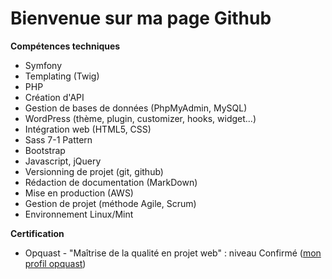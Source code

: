 # Bienvenue sur ma page Github 


**Compétences techniques**
- Symfony
- Templating (Twig)
- PHP
- Création d'API
- Gestion de bases de données (PhpMyAdmin, MySQL)
- WordPress (thème, plugin, customizer, hooks, widget...)
- Intégration web (HTML5, CSS)
- Sass 7-1 Pattern
- Bootstrap
- Javascript, jQuery
- Versionning de projet (git, github)
- Rédaction de documentation (MarkDown)
- Mise en production (AWS)
- Gestion de projet (méthode Agile, Scrum)
- Environnement Linux/Mint

**Certification**
- Opquast - "Maîtrise de la qualité en projet web" : niveau Confirmé  ([mon profil opquast](https://directory.opquast.com/fr/certificat/MXUSAQ/))
